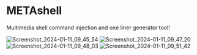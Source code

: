 # METAshell
Multimedia shell command injection and one liner generator tool!

![Screenshot_2024-01-11_09_45_54](https://github.com/git5loxosec/METAshell/assets/137344845/8a824d6a-64fe-4365-9f93-22ee0f307af2)
![Screenshot_2024-01-11_09_47_20](https://github.com/git5loxosec/METAshell/assets/137344845/a0fdecef-2db0-4c9a-9486-84e506666a5a)
![Screenshot_2024-01-11_09_48_03](https://github.com/git5loxosec/METAshell/assets/137344845/313b46c7-f640-4752-a1c6-51fdd50d5bc2)
![Screenshot_2024-01-11_09_51_42](https://github.com/git5loxosec/METAshell/assets/137344845/2314e843-23b7-433f-ad82-319e6351f564)
